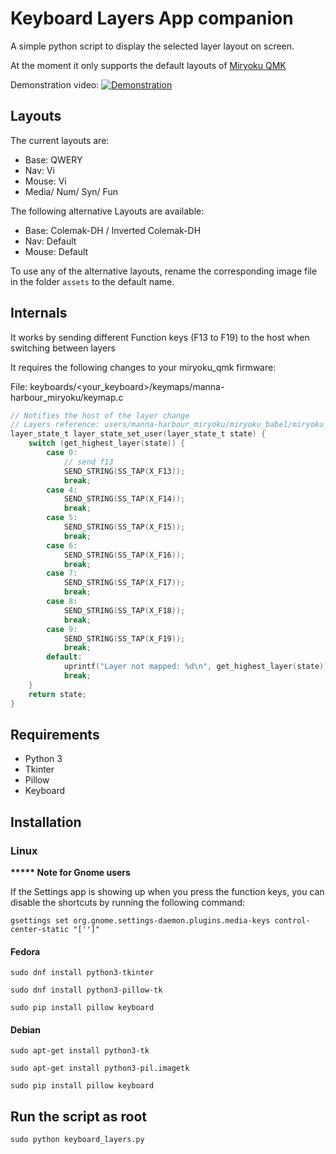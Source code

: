 # Keyboard Layers App companion

A simple python script to display the selected layer layout on screen.

At the moment it only supports the default layouts of [Miryoku QMK](https://github.com/manna-harbour/miryoku_qmk)

Demonstration video:
[![Demonstration](https://img.youtube.com/vi/WpxBLXetmFg/0.jpg)](https://www.youtube.com/watch?v=WpxBLXetmFg)

## Layouts

The current layouts are:
 - Base: QWERY
 - Nav: Vi
 - Mouse: Vi 
 - Media/ Num/ Syn/ Fun

The following alternative Layouts are available:
 - Base: Colemak-DH / Inverted Colemak-DH 
 - Nav: Default
 - Mouse: Default

To use any of the alternative layouts, rename the corresponding image file in the folder `assets` to the default name.

## Internals

It works by sending different Function keys (F13 to F19) to the host when switching between layers

It requires the following changes to your miryoku_qmk firmware:

File: keyboards/<your_keyboard>/keymaps/manna-harbour_miryoku/keymap.c

```c
// Notifies the host of the layer change
// Layers reference: users/manna-harbour_miryoku/miryoku_babel/miryoku_layer_list.h
layer_state_t layer_state_set_user(layer_state_t state) {
    switch (get_highest_layer(state)) {
        case 0:
            // send f13
            SEND_STRING(SS_TAP(X_F13));
            break;
        case 4:
            SEND_STRING(SS_TAP(X_F14));
            break;
        case 5:
            SEND_STRING(SS_TAP(X_F15));
            break;
        case 6:
            SEND_STRING(SS_TAP(X_F16));
            break;
        case 7:
            SEND_STRING(SS_TAP(X_F17));
            break;
        case 8:
            SEND_STRING(SS_TAP(X_F18));
            break;
        case 9:
            SEND_STRING(SS_TAP(X_F19));
            break;
        default:
            uprintf("Layer not mapped: %d\n", get_highest_layer(state));
            break;
    }
    return state;
}
```

## Requirements
- Python 3
- Tkinter
- Pillow
- Keyboard

## Installation

### Linux

__***** Note for Gnome users__ 

If the Settings app is showing up when you press the function keys, you can disable the shortcuts by running the following command: 

`gsettings set org.gnome.settings-daemon.plugins.media-keys control-center-static "['']"`

#### Fedora
`sudo dnf install python3-tkinter`

`sudo dnf install python3-pillow-tk`

`sudo pip install pillow keyboard`

#### Debian
`sudo apt-get install python3-tk`

`sudo apt-get install python3-pil.imagetk`

`sudo pip install pillow keyboard`

## Run the script as root
`sudo python keyboard_layers.py`
